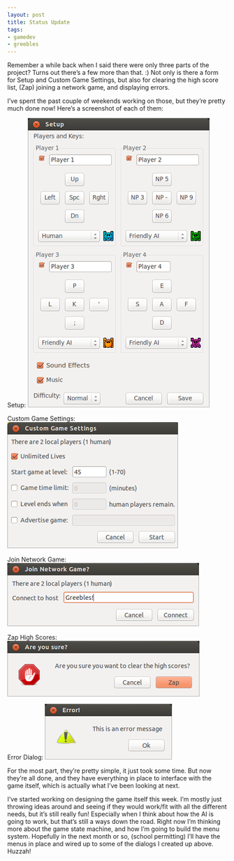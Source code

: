 ```yaml
---
layout: post
title: Status Update
tags:
- gamedev
- greebles
---
```


Remember a while back when I said there were only three parts of the project?
Turns out there’s a few more than that. :) Not only is there a form for Setup
and Custom Game Settings, but also for clearing the high score list, (Zap)
joining a network game, and displaying errors.

I’ve spent the past couple of weekends working on those, but they’re pretty
much done now! Here’s a screenshot of each of them:

Setup: ![](/assets/img/setup.png)

Custom Game Settings: ![](/assets/img/custom-game-settings.png)

Join Network Game: ![](/assets/img/join-network-game.png)

Zap High Scores: ![](/assets/img/are-you-sure.png)

Error Dialog: ![](/assets/img/error.png)

For the most part, they’re pretty simple, it just took some time. But now
they’re all done, and they have everything in place to interface with the game
itself, which is actually what I’ve been looking at next.

I’ve started working on designing the game itself this week. I’m mostly just
throwing ideas around and seeing if they would work/fit with all the different
needs, but it’s still really fun! Especially when I think about how the AI is
going to work, but that’s still a ways down the road. Right now I’m thinking
more about the game state machine, and how I’m going to build the menu system.
Hopefully in the next month or so, (school permitting) I’ll have the menus in
place and wired up to some of the dialogs I created up above. Huzzah!
